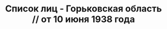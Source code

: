 ---
title: Список лиц - Горьковская область // от 10 июня 1938 года
description: РГАСПИ, ф.17, т.9, оп.171, дело 417, лист 161
images:
- /disk/pictures/v09/17-171-417-161.jpg
- /disk/pictures/v09/17-171-417-162.jpg
- /disk/pictures/v09/17-171-417-163.jpg
- /disk/pictures/v09/17-171-417-164.jpg
- /disk/pictures/v09/17-171-417-165.jpg
---